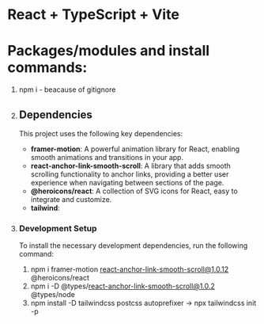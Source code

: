 
# React + TypeScript + Vite
# Packages/modules and install commands:
  1. npm i - beacause of gitignore
     
  2. ## Dependencies

     This project uses the following key dependencies:

      - **framer-motion**: A powerful animation library for React, enabling smooth animations and transitions in your app.
      - **react-anchor-link-smooth-scroll**: A library that adds smooth scrolling functionality to anchor links, providing a better user experience when navigating between sections of         the page.
      - **@heroicons/react**: A collection of SVG icons for React, easy to integrate and customize.
      - **tailwind**:
        
  3. ### Development Setup

     To install the necessary development dependencies, run the following command:

      1. npm i framer-motion react-anchor-link-smooth-scroll@1.0.12 @heroicons/react
      2. npm i -D @types/react-anchor-link-smooth-scroll@1.0.2 @types/node
      3. npm install -D tailwindcss postcss autoprefixer -> npx tailwindcss init -p

